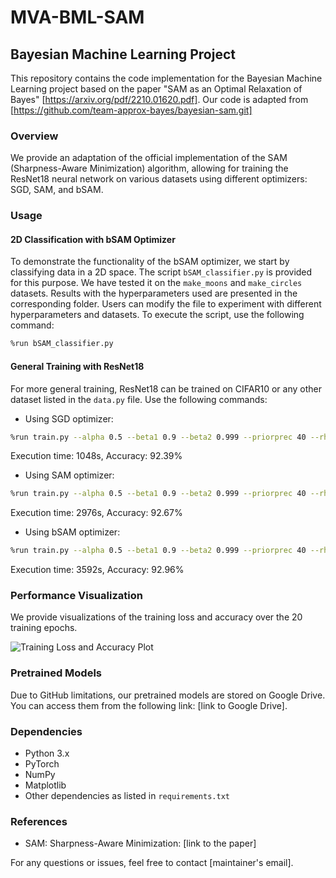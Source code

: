 # MVA-BML-SAM

## Bayesian Machine Learning Project

This repository contains the code implementation for the Bayesian Machine Learning project based on the paper "SAM as an Optimal Relaxation of Bayes" [https://arxiv.org/pdf/2210.01620.pdf]. Our code is adapted from [https://github.com/team-approx-bayes/bayesian-sam.git]

### Overview

We provide an adaptation of the official implementation of the SAM (Sharpness-Aware Minimization) algorithm, allowing for training the ResNet18 neural network on various datasets using different optimizers: SGD, SAM, and bSAM.

### Usage

#### 2D Classification with bSAM Optimizer

To demonstrate the functionality of the bSAM optimizer, we start by classifying data in a 2D space. The script `bSAM_classifier.py` is provided for this purpose. We have tested it on the `make_moons` and `make_circles` datasets. Results with the hyperparameters used are presented in the corresponding folder. Users can modify the file to experiment with different hyperparameters and datasets. To execute the script, use the following command:

```bash
%run bSAM_classifier.py
```

#### General Training with ResNet18

For more general training, ResNet18 can be trained on CIFAR10 or any other dataset listed in the `data.py` file. Use the following commands:

- Using SGD optimizer:
```bash
%run train.py --alpha 0.5 --beta1 0.9 --beta2 0.999 --priorprec 40 --rho 0.01 --batchsplit 8 --optim sgd --dataset cifar10 --dafactor 4 --epochs 20
```
Execution time: 1048s, Accuracy: 92.39%

- Using SAM optimizer:
```bash
%run train.py --alpha 0.5 --beta1 0.9 --beta2 0.999 --priorprec 40 --rho 0.01 --batchsplit 8 --optim sam --dataset cifar10 --dafactor 4 --epochs 20
```
Execution time: 2976s, Accuracy: 92.67%

- Using bSAM optimizer:
```bash
%run train.py --alpha 0.5 --beta1 0.9 --beta2 0.999 --priorprec 40 --rho 0.01 --batchsplit 8 --optim bsam --dataset cifar10 --dafactor 4 --epochs 20
```
Execution time: 3592s, Accuracy: 92.96%

### Performance Visualization

We provide visualizations of the training loss and accuracy over the 20 training epochs.

![Training Loss and Accuracy Plot](path/to/image)

### Pretrained Models

Due to GitHub limitations, our pretrained models are stored on Google Drive. You can access them from the following link: [link to Google Drive].

### Dependencies

- Python 3.x
- PyTorch
- NumPy
- Matplotlib
- Other dependencies as listed in `requirements.txt`

### References

- SAM: Sharpness-Aware Minimization: [link to the paper]

For any questions or issues, feel free to contact [maintainer's email].
 



